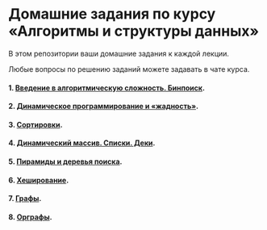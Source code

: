 # Домашние задания по курсу «Алгоритмы и структуры данных»

В этом репозитории ваши домашние задания к каждой лекции. 

Любые вопросы по решению заданий можете задавать в чате курса.

#### 1. [Введение в алгоритмическую сложность. Бинпоиск](https://github.com/netology-code/algocpp-homeworks/tree/main/1).
#### 2. [Динамическое программирование и «жадность»](https://github.com/netology-code/algocpp-homeworks/tree/main/2).
#### 3. [Сортировки](https://github.com/netology-code/algocpp-homeworks/tree/main/3).
#### 4. [Динамический массив. Списки. Деки](https://github.com/netology-code/algocpp-homeworks/tree/main/4).
#### 5. [Пирамиды и деревья поиска](https://github.com/netology-code/algocpp-homeworks/tree/main/5).
#### 6. [Хеширование](https://github.com/netology-code/algocpp-homeworks/tree/main/6).
#### 7. [Графы](https://github.com/netology-code/algocpp-homeworks/tree/main/7).
#### 8. [Орграфы](https://github.com/netology-code/algocpp-homeworks/tree/main/8).

